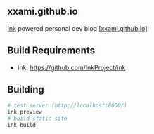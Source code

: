 ## xxami.github.io
[Ink](https://github.com/InkProject/ink) powered personal dev blog [[xxami.github.io](https://xxami.github.io/)]

## Build Requirements
- ink: https://github.com/InkProject/ink

## Building
```sh
# test server (http://localhost:8000/)
ink preview
# build static site
ink build
```

